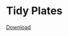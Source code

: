 # Tidy Plates
[Download](https://github.com/Orbinya/World-of-Warcraft/raw/master/Addons/TidyPlates/TidyPlates.zip)
